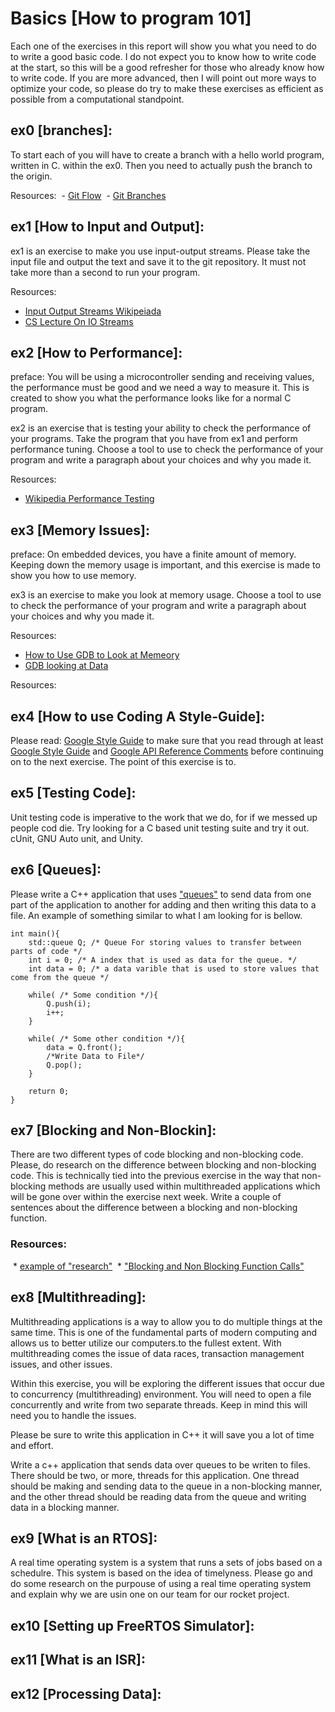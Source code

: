# Basics [How to program 101]

Each one of the exercises in this report will show you what you need to do to write a good basic code. I do not expect you to know how to write code at the start, so this will be a good refresher for those who already know how to write code. If you are more advanced, then I will point out more ways to optimize your code, so please do try to make these exercises as efficient as possible from a computational standpoint.

## ex0 [branches]:

To start each of you will have to create a branch with a hello world program, written in C. within the ex0. Then you need to actually push the branch to the origin.

Resources:
 - [Git Flow](https://www.atlassian.com/git/tutorials/comparing-workflows/gitflow-workflow)
 - [Git Branches](https://git-scm.com/book/en/v1/Git-Branching-What-a-Branch-Is)
## ex1 [How to Input and Output]:

ex1 is an exercise to make you use input-output streams. Please take the input file and output the text and save it to the git repository. It must not take more than a second to run your program.

Resources:

- [Input Output Streams Wikipeiada](<https://en.wikipedia.org/wiki/Input/output_(C%2B%2B)>)
- [CS Lecture On IO Streams](https://courses.cs.vt.edu/cs1044/Notes/C04.IO.pdf)

## ex2 [How to Performance]:

preface: You will be using a microcontroller sending and receiving values, the performance must be good and we need a way to measure it. This is created to show you what the performance looks like for a normal C program.

ex2 is an exercise that is testing your ability to check the performance of your programs. Take the program that you have from ex1 and perform performance tuning. Choose a tool to use to check the performance of your program and write a paragraph about your choices and why you made it.

Resources:

- [Wikipedia Performance Testing](https://en.wikipedia.org/wiki/Software_performance_testing)

## ex3 [Memory Issues]:

preface: On embedded devices, you have a finite amount of memory. Keeping down the memory usage is important, and this exercise is made to show you how to use memory.

ex3 is an exercise to make you look at memory usage. Choose a tool to use to check the performance of your program and write a paragraph about your choices and why you made it.

Resources:

- [How to Use GDB to Look at Memeory](https://sourceware.org/gdb/onlinedocs/gdb/Memory.html)
- [GDB looking at Data](ftp://ftp.gnu.org/old-gnu/Manuals/gdb/html_chapter/gdb_9.html)

Resources:
## ex4 [How to use Coding A Style-Guide]:

Please read: [Google Style Guide](https://developers.google.com/style) to make sure that you read through at least [Google Style Guide](https://developers.google.com/style/highlights) and [Google API Reference Comments](https://developers.google.com/style/api-reference-comments) before continuing on to the next exercise. The point of this exercise is to.

## ex5 [Testing Code]:

Unit testing code is imperative to the work that we do, for if we messed up people cod die. Try looking for a C based unit testing suite and try it out. cUnit, GNU Auto unit, and Unity.

## ex6 [Queues]:

Please write a C++ application that uses ["queues"](https://en.cppreference.com/w/cpp/container/queue) to send data from one part of the application to another for adding and then writing this data to a file. An example of something similar to what I am looking for is bellow.


```
int main(){
    std::queue Q; /* Queue For storing values to transfer between parts of code */
    int i = 0; /* A index that is used as data for the queue. */
    int data = 0; /* a data varible that is used to store values that come from the queue */

    while( /* Some condition */){
        Q.push(i);
        i++;
    }

    while( /* Some other condition */){
        data = Q.front();
        /*Write Data to File*/
        Q.pop();
    }

    return 0;
}
```

## ex7 [Blocking and Non-Blockin]:

There are two different types of code blocking and non-blocking code. Please, do research on the difference between blocking and non-blocking code. This is technically tied into the previous exercise in the way that non-blocking methods are usually used within multithreaded applications which will be gone over within the exercise next week. Write a couple of sentences about the difference between a blocking and non-blocking function.

### Resources:
 * [example of "research"](https://stackoverflow.com/questions/34119315/non-blocking-programming-in-c-for-beginner)
 * ["Blocking and Non Blocking Function Calls"](https://saimulticorecomputing.wordpress.com/2014/06/25/blocking-and-non-blocking-function-calls/)

## ex8 [Multithreading]:

Multithreading applications is a way to allow you to do multiple things at the same time. This is one of the fundamental parts of modern computing and allows us to better utilize our computers.to the fullest extent. With multithreading comes the issue of data races, transaction management issues, and other issues.

Within this exercise, you will be exploring the different issues that occur due to concurrency (multithreading) environment. You will need to open a file concurrently and write from two separate threads. Keep in mind this will need you to handle the issues.

Please be sure to write this application in C++ it will save you a lot of time and effort.

Write a c++ application that sends data over queues to be writen to files. There should be two, or more, threads for this application. One thread should be making and sending data to the queue in a non-blocking manner, and the other thread should be reading data from the queue and writing data in a blocking manner.

## ex9 [What is an RTOS]:

A real time operating system is a system that runs a sets of jobs based on a schedulre. This system is based on the idea of timelyness. Please go and do some research on the purpouse of using a real time operating system and explain why we are usin one on our team for our rocket project.

## ex10 [Setting up FreeRTOS Simulator]:



## ex11 [What is an ISR]:



## ex12 [Processing Data]:

